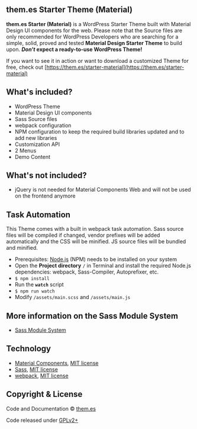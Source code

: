 ## them.es Starter Theme (Material)

**them.es Starter (Material)** is a WordPress Starter Theme built with Material Design UI components for the web. Please note that the Source files are only recommended for WordPress Developers who are searching for a simple, solid, proved and tested **Material Design Starter Theme** to build upon. **_Don't_ expect a ready-to-use WordPress Theme!**

If you want to see it in action or want to download a customized Theme for free, check out [https://them.es/starter-material](https://them.es/starter-material)


## What's included?
* WordPress Theme
* Material Design UI components
* Sass Source files
* webpack configuration
* NPM configuration to keep the required build libraries updated and to add new libraries
* Customization API
* 2 Menus
* Demo Content


## What's not included?
* jQuery is not needed for Material Components Web and will not be used on the frontend anymore


## Task Automation
This Theme comes with a built in webpack task automation. Sass source files will be compiled if changed, vendor prefixes will be added automatically and the CSS will be minified. JS source files will be bundled and minified.

* Prerequisites: [Node.js](https://nodejs.org) (NPM) needs to be installed on your system
* Open the **Project directory** `/` in Terminal and install the required Node.js dependencies: webpack, Sass-Compiler, Autoprefixer, etc.
* `$ npm install`
* Run the **`watch`** script
* `$ npm run watch`
* Modify `/assets/main.scss` and `/assets/main.js`


## More information on the Sass Module System
* [Sass Module System](https://sass-lang.com/blog/the-module-system-is-launched)


## Technology

* [Material Components](https://material.io/components), [MIT license](https://github.com/material-components/material-components-web/blob/master/LICENSE)
* [Sass](https://github.com/sass/sass), [MIT license](https://github.com/sass/sass/blob/stable/MIT-LICENSE)
* [webpack](https://github.com/webpack/webpack), [MIT license](https://github.com/webpack/webpack/blob/master/LICENSE)


## Copyright & License

Code and Documentation &copy; [them.es](https://them.es)

Code released under [GPLv2+](https://www.gnu.org/licenses/gpl-2.0.html)
